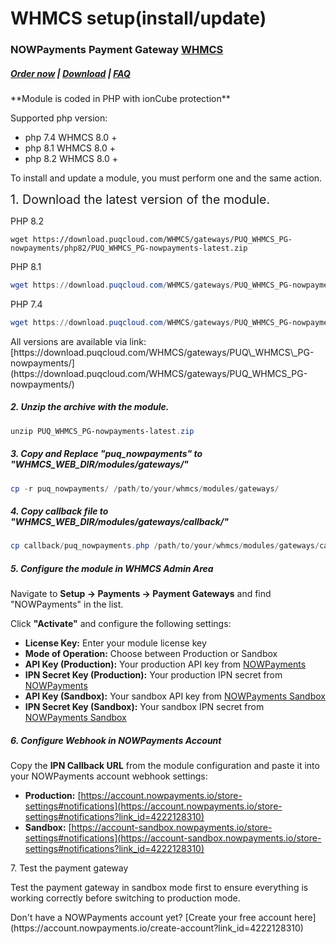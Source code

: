 # WHMCS setup(install/update)

### NOWPayments Payment Gateway **[WHMCS](https://puqcloud.com/link.php?id=77)** 

#####  [Order now](https://puqcloud.com/index.php?rp=/store/whmcs-module-nowpayments-payment-gateway) | [Download](https://download.puqcloud.com/WHMCS/gateways/PUQ_WHMCS_PG-nowpayments/) | [FAQ](https://faq.puqcloud.com/)

<p class="callout info">**Module is coded in PHP with ionCube protection**</p>

Supported php version:

- php 7.4 WHMCS 8.0 +
- php 8.1 WHMCS 8.0 +
- php 8.2 WHMCS 8.0 +

<p class="callout info">To install and update a module, you must perform one and the same action.</p>

<span style="font-size: 1.4em; font-weight: 400;">1. Download the latest version of the module.</span>

PHP 8.2

```
wget https://download.puqcloud.com/WHMCS/gateways/PUQ_WHMCS_PG-nowpayments/php82/PUQ_WHMCS_PG-nowpayments-latest.zip
```

PHP 8.1

```Powershell
wget https://download.puqcloud.com/WHMCS/gateways/PUQ_WHMCS_PG-nowpayments/php81/PUQ_WHMCS_PG-nowpayments-latest.zip
```

PHP 7.4

```Powershell
wget https://download.puqcloud.com/WHMCS/gateways/PUQ_WHMCS_PG-nowpayments/php74/PUQ_WHMCS_PG-nowpayments-latest.zip
```

<p class="callout info">All versions are available via link: [https://download.puqcloud.com/WHMCS/gateways/PUQ\_WHMCS\_PG-nowpayments/](https://download.puqcloud.com/WHMCS/gateways/PUQ_WHMCS_PG-nowpayments/)</p>

##### 2. Unzip the archive with the module.

```Powershell
unzip PUQ_WHMCS_PG-nowpayments-latest.zip
```

##### 3. Copy and Replace "puq\_nowpayments" to "WHMCS\_WEB\_DIR/modules/gateways/"

```Powershell
cp -r puq_nowpayments/ /path/to/your/whmcs/modules/gateways/
```

##### 4. Copy callback file to "WHMCS\_WEB\_DIR/modules/gateways/callback/"

```Powershell
cp callback/puq_nowpayments.php /path/to/your/whmcs/modules/gateways/callback/
```

##### 5. Configure the module in WHMCS Admin Area

Navigate to **Setup → Payments → Payment Gateways** and find "NOWPayments" in the list.

Click **"Activate"** and configure the following settings:

- **License Key:** Enter your module license key
- **Mode of Operation:** Choose between Production or Sandbox
- **API Key (Production):** Your production API key from [NOWPayments](https://account.nowpayments.io/store-settings#keys?link_id=4222128310)
- **IPN Secret Key (Production):** Your production IPN secret from [NOWPayments](https://account.nowpayments.io/store-settings#notifications?link_id=4222128310)
- **API Key (Sandbox):** Your sandbox API key from [NOWPayments Sandbox](https://account-sandbox.nowpayments.io/store-settings#keys?link_id=4222128310)
- **IPN Secret Key (Sandbox):** Your sandbox IPN secret from [NOWPayments Sandbox](https://account-sandbox.nowpayments.io/store-settings#notifications?link_id=4222128310)

##### 6. Configure Webhook in NOWPayments Account

Copy the **IPN Callback URL** from the module configuration and paste it into your NOWPayments account webhook settings:

- **Production:** [https://account.nowpayments.io/store-settings#notifications](https://account.nowpayments.io/store-settings#notifications?link_id=4222128310)
- **Sandbox:** [https://account-sandbox.nowpayments.io/store-settings#notifications](https://account-sandbox.nowpayments.io/store-settings#notifications?link_id=4222128310)

<p class="callout warning">7. Test the payment gateway</p>

Test the payment gateway in sandbox mode first to ensure everything is working correctly before switching to production mode.

<p class="callout info">Don't have a NOWPayments account yet? [Create your free account here](https://account.nowpayments.io/create-account?link_id=4222128310)</p>

<div id="bkmrk-"><div></div></div><div id="bkmrk--0"><div></div></div>